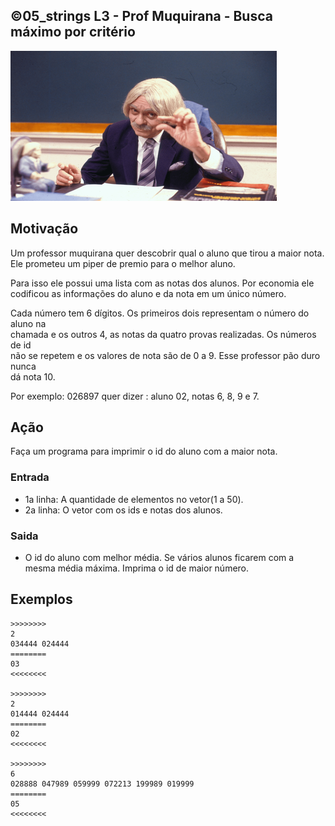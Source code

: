 ## ©05_strings L3 - Prof Muquirana - Busca máximo por critério


![](__capa.jpg)

## Motivação

Um professor muquirana quer descobrir qual o aluno que tirou a maior nota.  
Ele prometeu um piper de premio para o melhor aluno.

Para isso ele possui uma lista com as notas dos alunos. Por economia ele codificou
as informações do aluno e da nota em um único número.

Cada número tem 6 dígitos. Os primeiros dois representam o número do aluno na  
chamada e os outros 4, as notas da quatro provas realizadas. Os números de id  
não se repetem e os valores de nota são de 0 a 9. Esse professor pão duro nunca  
dá nota 10.

Por exemplo: 026897 quer dizer : aluno 02, notas 6, 8, 9 e 7.

## Ação

Faça um programa para imprimir o id do aluno com a maior nota.

### Entrada

* 1a linha: A quantidade de elementos no vetor(1 a 50).
* 2a linha: O vetor com os ids e notas dos alunos.

### Saida

* O id do aluno com melhor média. Se vários alunos ficarem com a mesma média máxima. Imprima o id de maior número.

## Exemplos

```
>>>>>>>>
2
034444 024444
========
03
<<<<<<<<

>>>>>>>>
2
014444 024444
========
02
<<<<<<<<

>>>>>>>>
6
028888 047989 059999 072213 199989 019999
========
05
<<<<<<<<
```

